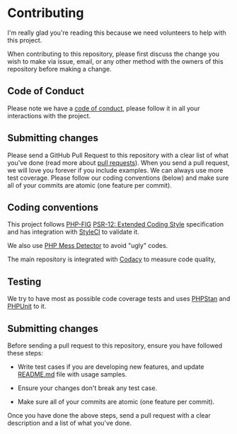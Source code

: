 # Contributing

I'm really glad you're reading this because we need volunteers to help with this project.

When contributing to this repository, please first discuss the change you wish to make via issue,
email, or any other method with the owners of this repository before making a change.

## Code of Conduct

Please note we have a [code of conduct](/CODE_OF_CONDUCT.md), please follow it in all your interactions
with the project.

## Submitting changes

Please send a GitHub Pull Request to this repository with a clear list of what you've done (read more
about [pull requests](http://help.github.com/pull-requests/)). When you send a pull request, we will
love you forever if you include examples. We can always use more test coverage. Please follow our
coding conventions (below) and make sure all of your commits are atomic (one feature per commit).

## Coding conventions

This project follows [PHP-FIG](https://www.php-fig.org)
[PSR-12: Extended Coding Style](https://www.php-fig.org/psr/psr-12/) specification and has integration
with [StyleCI](github.styleci.io/repos/317241593) to validate it.

We also use [PHP Mess Detector](https://phpmd.org) to avoid "ugly" codes.

The main repository is integrated with [Codacy](https://www.codacy.com) to measure code quality,

## Testing

We try to have most as possible code coverage tests and uses [PHPStan](https://phpstan.org) and
[PHPUnit](https://phpunit.de) to it.

## Submitting changes

Before sending a pull request to this repository, ensure you have followed these steps:

-   Write test cases if you are developing new features, and update [README.md](/README.md) file with usage
    samples.

-   Ensure your changes don't break any test case.

-   Make sure all of your commits are atomic (one feature per commit).

Once you have done the above steps, send a pull request with a clear description and a list of what
you've done.